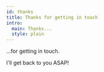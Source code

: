 ```yaml
---
id: thanks
title: Thanks for getting in touch
intro:
  main: Thanks...
  style: plain
---
```


...for getting in touch.

I'll get back to you ASAP!